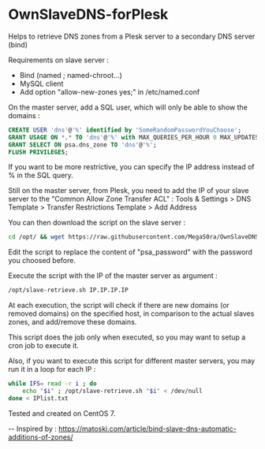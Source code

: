 # OwnSlaveDNS-forPlesk
Helps to retrieve DNS zones from a Plesk server to a secondary DNS server (bind)

Requirements on slave server :
- Bind (named ; named-chroot...)
- MySQL client
- Add option "allow-new-zones yes;" in /etc/named.conf

On the master server, add a SQL user, which will only be able to show the domains :
````sql
CREATE USER 'dns'@'%' identified by 'SomeRandomPasswordYouChoose';
GRANT USAGE ON *.* TO 'dns'@'%' with MAX_QUERIES_PER_HOUR 0 MAX_UPDATES_PER_HOUR 0 MAX_CONNECTIONS_PER_HOUR 0 MAX_USER_CONNECTIONS 0;
GRANT SELECT ON psa.dns_zone TO 'dns'@'%';
FLUSH PRIVILEGES;
````
If you want to be more restrictive, you can specify the IP address instead of % in the SQL query.

Still on the master server, from Plesk, you need to add the IP of your slave server to the "Common Allow Zone Transfer ACL" :
Tools & Settings > DNS Template > Transfer Restrictions Template > Add Address

You can then download the script on the slave server :
````bash
cd /opt/ && wget https://raw.githubusercontent.com/MegaS0ra/OwnSlaveDNS-forPlesk/master/slave-retrieve.sh && chmod +x slave-retrieve.sh
````
Edit the script to replace the content of "psa_password" with the password you choosed before.

Execute the script with the IP of the master server as argument :
````bash
/opt/slave-retrieve.sh IP.IP.IP.IP
````
At each execution, the script will check if there are new domains (or removed domains) on the specified host, in comparison to the actual slaves zones, and add/remove these domains.

This script does the job only when executed, so you may want to setup a cron job to execute it.

Also, if you want to execute this script for different master servers, you may run it in a loop for each IP :
````bash
while IFS= read -r i ; do 
	echo "$i" ; /opt/slave-retrieve.sh "$i" < /dev/null
done < IPlist.txt
````

Tested and created on CentOS 7.

--
Inspired by : https://matoski.com/article/bind-slave-dns-automatic-additions-of-zones/

